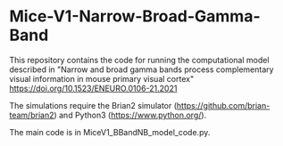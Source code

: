 # Mice-V1-Narrow-Broad-Gamma-Band
This repository contains the code for running the computational model described in "Narrow and broad gamma bands process complementary visual information in mouse primary visual cortex"   https://doi.org/10.1523/ENEURO.0106-21.2021


The simulations require the Brian2 simulator (https://github.com/brian-team/brian2) and Python3 (https://www.python.org/). 


The main code is in MiceV1_BBandNB_model_code.py. 
